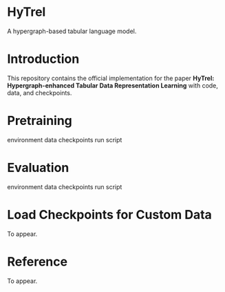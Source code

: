 # HyTrel
A hypergraph-based tabular language model.

# Introduction
This repository contains the official implementation for the paper **HyTrel: Hypergraph-enhanced Tabular Data Representation Learning** with code, data, and checkpoints.



# Pretraining
environment
data
checkpoints
run script

# Evaluation
environment
data
checkpoints
run script

# Load Checkpoints for Custom Data
To appear.

# Reference
To appear.
